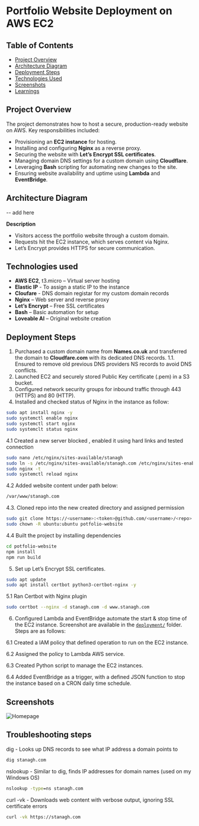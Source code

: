 # Portfolio Website Deployment on AWS EC2

## Table of Contents
- [Project Overview](#project-overview)
- [Architecture Diagram](#architecture-diagram)
- [Deployment Steps](#deployment-steps)
- [Technologies Used](#technologies-used)
- [Screenshots](##screenshots)
- [Learnings](#learnings)


## Project Overview
The project demonstrates how to host a secure, production-ready website on AWS. Key responsibilities included:
- Provisioning an **EC2 instance** for hosting.
- Installing and configuring **Nginx** as a reverse proxy.
- Securing the website with **Let’s Encrypt SSL certificates**.
- Managing domain DNS settings for a custom domain using **Cloudflare**.
- Leveraging **Bash** scripting for automating new changes to the site. 
- Ensuring website availability and uptime using **Lambda** and **EventBridge**.

## Architecture Diagram
-- add here 

**Description** 
- Visitors access the portfolio website through a custom domain.
- Requests hit the EC2 instance, which serves content via Nginx.
- Let’s Encrypt provides HTTPS for secure communication.

## Technologies used
- **AWS EC2**, t3.micro – Virtual server hosting
- **Elastic IP** - To assign a static IP to the instance
- **Cloufare** - DNS domain registar for my custom domain records
- **Nginx** – Web server and reverse proxy
- **Let’s Encrypt** – Free SSL certificates
- **Bash** – Basic automation for setup
- **Loveable AI** – Original website creation

## Deployment Steps
1.  Purchased a custom domain name from **Names.co.uk** and transferred the domain to **Cloudfare.com** with its dedicated DNS records. 
1.1. Ensured to remove old previous DNS providers NS records to avoid DNS conflicts. 
2.  Launched EC2 and securely stored Public Key certificate (.pem) in a S3 bucket. 
3.  Configured network security groups for inbound traffic through 443 (HTTPS) and 80 (HTTP). 
4. Installed and checked status of Nginx in the instance as follow: 
```sh
sudo apt install nginx -y
sudo systemctl enable nginx
sudo systemctl start nginx
sudo systemclt status nginx 
```
4.1 Created a new server blocked , enabled it using hard links and tested connection
```sh
sudo nano /etc/nginx/sites-available/stanagh
sudo ln -s /etc/nginx/sites-available/stanagh.com /etc/nginx/sites-enabled/ 
sudo nginx -t
sudo systemctl reload nginx
```
4.2 Added website content under path below: 
```sh
/var/www/stanagh.com
```
4.3. Cloned repo into the new created directory and assigned permission
```sh 
sudo git clone https://<username>:<token>@github.com/<username>/<repo>.git        potfolio-website
sudo chown -R ubuntu:ubuntu potfolio-website
```
4.4 Built the project by installing dependencies
```sh
cd potfolio-website
npm install
npm run build 
```

5. Set up Let’s Encrypt SSL certificates.
```sh 
sudo apt update
sudo apt install certbot python3-certbot-nginx -y
```
5.1 Ran Certbot with Nginx plugin
```sh 
sudo certbot --nginx -d stanagh.com -d www.stanagh.com
```
6. Configured Lambda and EventBridge automate the start & stop time of the EC2 instance. Screenshot are available in the [`deployment/`](deployment/) folder. Steps are as follows:

6.1 Created a IAM policy that defined operation to run on the EC2 instance. 

6.2 Assigned the policy to Lambda AWS service. 

6.3 Created Python script to manage the EC2 instances.
    
6.4 Added EventBridge as a trigger, with a defined JSON function to stop the instance based on a CRON daily time schedule.  

## Screenshots
![Homepage](screenshots/homepage.png)

## Troubleshooting steps 
dig - Looks up DNS records to see what IP address a domain points to
```sh
dig stanagh.com
```

nslookup - Similar to dig, finds IP addresses for domain names (used on my Windows OS)
```cmd 
nslookup -type=ns stanagh.com
```

curl -vk - Downloads web content with verbose output, ignoring SSL certificate errors
```sh
curl -vk https://stanagh.com
```






